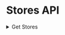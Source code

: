 # Stores API

<details>
  <summary>Get Stores</summary>

# Get Stores

## Decription

| Method | URL | Description |
|----------|----------|----------|
| **GET** | `/api/v1/stores` | Endpoint to get list of stores data |


## Request Parameter

### Query Param

| Parameter | Type | Required | Description |
|----------|----------|----------|----------|
| page | number | no | Page number. Default 1 |
| size | number | no | Amount of data displayed per page. Default 20 |
| keyword | string | no | Keyoword for store name |

## Example Request

```
curl --location --request GET '{base_url}/api/v1/stores?page=1&size=2&keyword=ayam'
```

## Response Parameter

| Parameter | Type | Description |
|----------|----------|----------|
| meta | meta object | Meta object |
| data | data object | Data object |

**Meta Object Contains :**
| Parameter | Type | Description |
|----------|----------|----------|
| code | number | HTTP status code |
| message | string | message |
| pagination | pagination object | Pagination object |

**Pagination Object Contains :**
| Parameter | Type | Description |
|----------|----------|----------|
| page | number | Page number |
| size | number | Maximum amount of data displayed. Related to limit |
| total_data | number | Total data |
| total_page | number | Total page |

**Data Object Contains :**
| Parameter | Type | Description |
|----------|----------|----------|
| uuid | string | Store UUID |
| store_name | string | Store Name |
| store_photo_url | string | Store Photo |

## Example Response

### 200

```
{
    "meta": {
        "code": 200,
        "message": "success",
        "pagination": {
            "page": 1,
            "size": 2,
            "total_data": 2,
            "total_page": 1
        }
    },
    "data": [
        {
            "uuid": "98f755a7-0714-11ed-8123-1aab392cf837",
            "store_name": "Ayam Geprek Laris Manis",
            "store_photo_url": "",
        },
        {
            "uuid": "03e189c2-d84d-45ee-8b9d-556e83a9c645",
            "store_name": "Ayam Geprek Sambel Ijo",
            "store_photo_url": "",
        }
    ]
}
```

### 400
```
{
    "meta": {
        "code": 400,
        "message": "at least 3 characters",
        "pagination": {}
    },
    "data": null
}
```
```
{
    "meta": {
        "code": 400,
        "message": "malformat request",
        "pagination": {}
    },
    "data": null
}
```

### 500
```
{
    "meta": {
        "code": 500,
        "message": "an error occured when query db",
        "pagination": {}
    },
    "data": null
}
```

</details>

